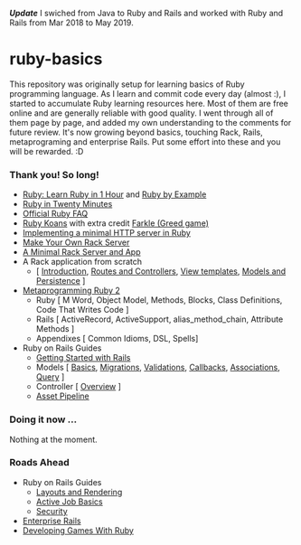 ___Update___
I swiched from Java to Ruby and Rails and worked with Ruby and Rails from Mar 2018 to May 2019.

# ruby-basics

This repository was originally setup for learning basics of Ruby programming language. As I learn and commit code every day (almost :), I started to accumulate Ruby learning resources here. Most of them are free online and are generally reliable with good quality. I went through all of them page by page, and added my own understanding to the comments for future review. It's now growing beyond basics, touching Rack, Rails, metaprograming and enterprise Rails. Put some effort into these and you will be rewarded. :D

### Thank you! So long!
- [Ruby: Learn Ruby in 1 Hour](http://xahlee.info/ruby/ruby_basics.html) and [Ruby by Example](http://xahlee.info/ruby/ruby_index.html)
- [Ruby in Twenty Minutes](https://www.ruby-lang.org/en/documentation/quickstart/)
- [Official Ruby FAQ](https://www.ruby-lang.org/en/documentation/faq/)
- [Ruby Koans](http://rubykoans.com/) with extra credit [Farkle (Greed game)](https://en.wikipedia.org/wiki/Farkle)
- [Implementing a minimal HTTP server in Ruby](https://practicingruby.com/articles/implementing-an-http-file-server)
- [Make Your Own Rack Server](http://www.blrice.net/blog/2015/05/31/make-your-own-rack-server/)
- [A Minimal Rack Server and App](https://github.com/admacro/ruby-basics/tree/master/rack_server)
- A Rack application from scratch
  - [ [Introduction][part1], [Routes and Controllers][part2], [View templates][part3], [Models and Persistence][part4] ]
- [Metaprogramming Ruby 2][meta]
  - Ruby [ M Word, Object Model, Methods, Blocks, Class Definitions, Code That Writes Code ]
  - Rails [ ActiveRecord, ActiveSupport, alias_method_chain, Attribute Methods ]
  - Appendixes [ Common Idioms, DSL, Spells]
- Ruby on Rails Guides
  - [Getting Started with Rails][starting]
  - Models [ [Basics][arb], [Migrations][arm], [Validations][arv], [Callbacks][arc], [Associations][ass], [Query][qry] ]
  - Controller [ [Overview][aco] ]
  - [Asset Pipeline][asset]

### Doing it now ...
Nothing at the moment. 
  
### Roads Ahead
- Ruby on Rails Guides
  - [Layouts and Rendering](http://edgeguides.rubyonrails.org/layouts_and_rendering.html)
  - [Active Job Basics](http://edgeguides.rubyonrails.org/active_job_basics.html)
  - [Security](http://edgeguides.rubyonrails.org/security.html)
- [Enterprise Rails](https://dan.chak.org/enterprise-rails/)
- [Developing Games With Ruby](https://leanpub.com/developing-games-with-ruby)


[meta]: https://pragprog.com/book/ppmetr2/metaprogramming-ruby-2
[metarbl]: http://ruby-metaprogramming.rubylearning.com/

[starting]: http://guides.rubyonrails.org/getting_started.html
[arb]: http://edgeguides.rubyonrails.org/active_record_basics.html
[arm]: http://edgeguides.rubyonrails.org/active_record_migrations.html
[arv]: http://edgeguides.rubyonrails.org/active_record_validations.html
[arc]: http://edgeguides.rubyonrails.org/active_record_callbacks.html
[ass]: http://edgeguides.rubyonrails.org/association_basics.html
[qry]: http://edgeguides.rubyonrails.org/active_record_querying.html
[aco]: http://edgeguides.rubyonrails.org/action_controller_overview.html

[asset]: http://edgeguides.rubyonrails.org/asset_pipeline.html
[caching]: http://edgeguides.rubyonrails.org/caching_with_rails.html
[testing]: http://edgeguides.rubyonrails.org/testing.html

[part1]: http://tommaso.pavese.me/2016/06/05/a-rack-application-from-scratch-part-1-introducting-rack/
[part2]: http://tommaso.pavese.me/2016/07/26/a-rack-application-from-scratch-part-2-routes-and-controllers/
[part3]: http://tommaso.pavese.me/2016/08/01/a-rack-application-from-scratch-part-3-view-templates/
[part4]: http://tommaso.pavese.me/2016/10/09/a-rack-application-from-scratch-part-4-models-and-persistence/

